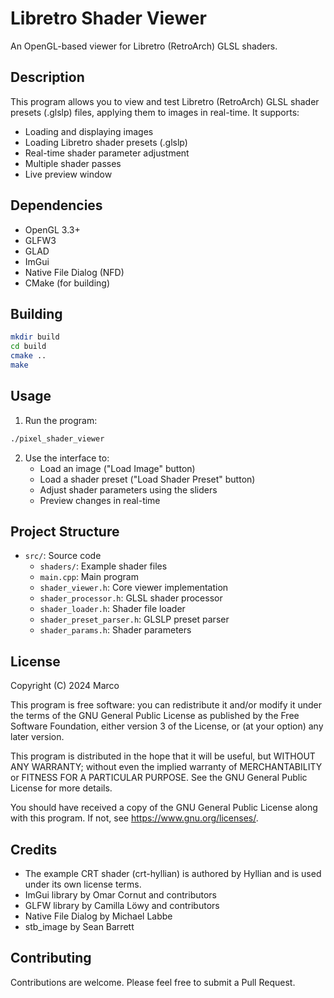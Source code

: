 # Libretro Shader Viewer

An OpenGL-based viewer for Libretro (RetroArch) GLSL shaders.

## Description

This program allows you to view and test Libretro (RetroArch) GLSL shader presets (.glslp) files, applying them to images in real-time. It supports:
- Loading and displaying images
- Loading Libretro shader presets (.glslp)
- Real-time shader parameter adjustment
- Multiple shader passes
- Live preview window

## Dependencies

- OpenGL 3.3+
- GLFW3
- GLAD
- ImGui
- Native File Dialog (NFD)
- CMake (for building)

## Building

```bash
mkdir build
cd build
cmake ..
make
```

## Usage

1. Run the program:
```bash
./pixel_shader_viewer
```

2. Use the interface to:
   - Load an image ("Load Image" button)
   - Load a shader preset ("Load Shader Preset" button)
   - Adjust shader parameters using the sliders
   - Preview changes in real-time

## Project Structure

- `src/`: Source code
  - `shaders/`: Example shader files
  - `main.cpp`: Main program
  - `shader_viewer.h`: Core viewer implementation
  - `shader_processor.h`: GLSL shader processor
  - `shader_loader.h`: Shader file loader
  - `shader_preset_parser.h`: GLSLP preset parser
  - `shader_params.h`: Shader parameters

## License

Copyright (C) 2024 Marco

This program is free software: you can redistribute it and/or modify
it under the terms of the GNU General Public License as published by
the Free Software Foundation, either version 3 of the License, or
(at your option) any later version.

This program is distributed in the hope that it will be useful,
but WITHOUT ANY WARRANTY; without even the implied warranty of
MERCHANTABILITY or FITNESS FOR A PARTICULAR PURPOSE.  See the
GNU General Public License for more details.

You should have received a copy of the GNU General Public License
along with this program.  If not, see <https://www.gnu.org/licenses/>.

## Credits

- The example CRT shader (crt-hyllian) is authored by Hyllian and is used under its own license terms.
- ImGui library by Omar Cornut and contributors
- GLFW library by Camilla Löwy and contributors
- Native File Dialog by Michael Labbe
- stb_image by Sean Barrett

## Contributing

Contributions are welcome. Please feel free to submit a Pull Request.
